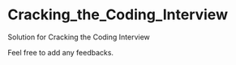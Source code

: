 # Cracking_the_Coding_Interview
Solution for Cracking the Coding Interview 

Feel free to add any feedbacks.